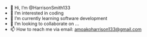 - 👋 Hi, I’m @HarrisonSmith133
- 👀 I’m interested in coding
- 🌱 I’m currently learning software development
- 💞️ I’m looking to collaborate on ...
- 📫 How to reach me via email: amoakoharrison133@gmail.com

<!---
HarrisonSmith133/HarrisonSmith133 is a ✨ special ✨ repository because its `README.md` (this file) appears on your GitHub profile.
You can click the Preview link to take a look at your changes.
--->
